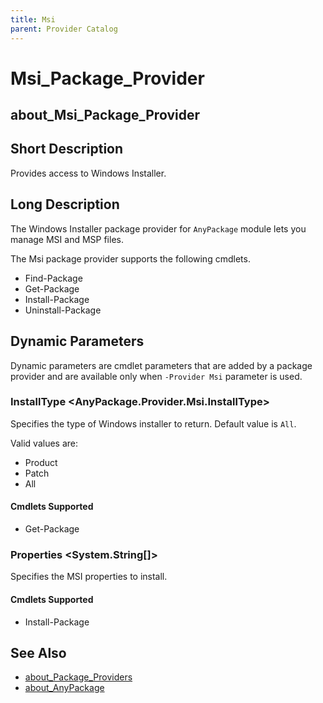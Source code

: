 ```yaml
---
title: Msi
parent: Provider Catalog
---
```


# Msi_Package_Provider

## about_Msi_Package_Provider

## Short Description

Provides access to Windows Installer.

## Long Description

The Windows Installer package provider for `AnyPackage` module lets you manage
MSI and MSP files.

The Msi package provider supports the following cmdlets.

- Find-Package
- Get-Package
- Install-Package
- Uninstall-Package

## Dynamic Parameters

Dynamic parameters are cmdlet parameters that are added by a package provider
and are available only when `-Provider Msi` parameter is used.

### InstallType \<AnyPackage.Provider.Msi.InstallType\>

Specifies the type of Windows installer to return. Default value is `All`.

Valid values are:

- Product
- Patch
- All

#### Cmdlets Supported

- Get-Package

### Properties \<System.String[]\>

Specifies the MSI properties to install.

#### Cmdlets Supported

- Install-Package

## See Also

- [about_Package_Providers](../../reference/about_Package_Providers.md)
- [about_AnyPackage](../../reference/about_AnyPackage.md)
